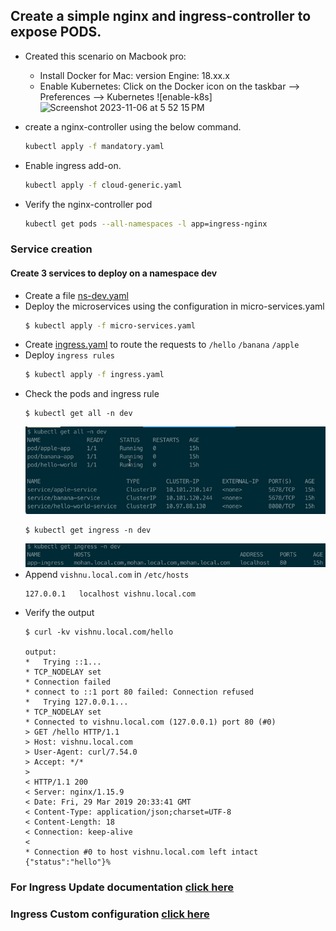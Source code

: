 ## Create a simple nginx and ingress-controller to expose PODS.

* Created this scenario on Macbook pro:
    - Install Docker for Mac: version Engine: 18.xx.x
    - Enable Kubernetes: Click on the Docker icon on the taskbar --> Preferences --> Kubernetes
    ![enable-k8s] <img width="1437" alt="Screenshot 2023-11-06 at 5 52 15 PM" src="https://github.com/vishnue049/k8s-ingress/assets/34649390/10793e08-9c7a-4aa8-97ca-f7ecc8f8c509">


* create a nginx-controller using the below command.
    ```bash
    kubectl apply -f mandatory.yaml
    ```
* Enable ingress add-on.
    ```bash
    kubectl apply -f cloud-generic.yaml
    ```
* Verify the nginx-controller pod
    ```bash
    kubectl get pods --all-namespaces -l app=ingress-nginx
    ```

### Service creation
#### Create 3 services to deploy on a namespace dev
* Create a file [ns-dev.yaml](ns-dev.yaml)
* Deploy the microservices using the configuration in micro-services.yaml
    ```bash
    $ kubectl apply -f micro-services.yaml
    ```
* Create [ingress.yaml](ingress.yaml) to route the requests to ```/hello``` ```/banana``` ```/apple```
* Deploy ```ingress rules```
    ```bash
    $ kubectl apply -f ingress.yaml
    ```
* Check the pods and ingress rule
    ```
    $ kubectl get all -n dev
    ```
    ![all-dev](images/all-dev.jpg)
    ```
    $ kubectl get ingress -n dev
    ```
    ![ingress](images/ingress.jpg)
* Append ```vishnu.local.com``` in ```/etc/hosts```
    ```
    127.0.0.1	localhost vishnu.local.com
    ```
* Verify the output
    ```
    $ curl -kv vishnu.local.com/hello

    output:
    *   Trying ::1...
    * TCP_NODELAY set
    * Connection failed
    * connect to ::1 port 80 failed: Connection refused
    *   Trying 127.0.0.1...
    * TCP_NODELAY set
    * Connected to vishnu.local.com (127.0.0.1) port 80 (#0)
    > GET /hello HTTP/1.1
    > Host: vishnu.local.com
    > User-Agent: curl/7.54.0
    > Accept: */*
    >
    < HTTP/1.1 200
    < Server: nginx/1.15.9
    < Date: Fri, 29 Mar 2019 20:33:41 GMT
    < Content-Type: application/json;charset=UTF-8
    < Content-Length: 18
    < Connection: keep-alive
    <
    * Connection #0 to host vishnu.local.com left intact
    {"status":"hello"}%
    ```

### For Ingress Update documentation [click here](documentation/update-ingress.md)
### Ingress Custom configuration [click here](documentation/custom-configuration.md)
